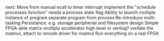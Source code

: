 next:
Move from manual ecall to timer interrupt
implement the "schedule processes function"
    needs a process state flag
Ability to launch multiple instance of program
    separate program from process
Re-introduce multi-tasking
Persistance. e.g. storage peripherial and filesystem
design Simple FPGA-able matrix-multiply accelerator
    high level or verilog?
verilate the matmul, attach to renode
driver for matmul
Run everything on a real FPGA
